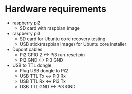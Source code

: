 Hardware requirements
====================
- raspberry pi2
    - SD card with raspbian image
- raspberry pi3
    - SD card for Ubuntu core recovery testing
    - USB stick(raspbian image) for Ubuntu core installer
- Dupont cables
    - Pi2 GPIO 2 <-> Pi3 run reset pin
    - Pi2 GND <-> Pi3 GND
- USB to TTL dongle
    - Plug USB dongle to Pi2
    - USB TTL Tx <-> Pi3 Rx
    - USB TTL Rx <-> Pi3 Tx
    - USB TTL GND <-> Pi3 GND


